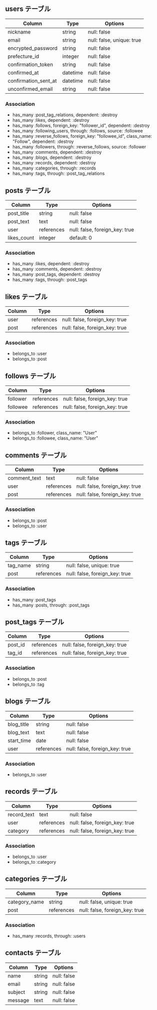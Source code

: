## users テーブル

| Column               | Type     | Options                    |
| -------------------- | -------- | -------------------------- |
| nickname             | string   | null: false                |
| email                | string   | null: false, unique: true  |
| encrypted_password   | string   | null: false                |
| prefecture_id        | integer  | null: false                | 
| confirmation_token   | string   | null: false                |
| confirmed_at         | datetime | null: false                |
| confirmation_sent_at | datetime | null: false                |
| unconfirmed_email    | string   | null: false                |



### Association
- has_many :post_tag_relations, dependent: :destroy
- has_many :likes, dependent: :destroy
- has_many :follows, foreign_key: "follower_id", dependent: :destroy
- has_many :following_users, through: :follows, source: :followee
- has_many :reverse_follows, foreign_key: "followee_id", class_name: "Follow", dependent: :destroy
- has_many :followers, through: :reverse_follows, source: :follower
- has_many :comments, dependent: :destroy
- has_many :blogs, dependent: :destroy
- has_many :records, dependent: :destroy
- has_many :categories, through: :records
- has_many :tags, through: :post_tag_relations


## posts テーブル

| Column      | Type       | Options                        |
| ------------| ---------- | ------------------------------ |
| post_title  | string     | null: false                    |
| post_text   | text       | null: false                    |
| user        | references | null: false, foreign_key: true |
| likes_count | integer    | default: 0                     |

### Association

- has_many :likes, dependent: :destroy
- has_many :comments, dependent: :destroy
- has_many :post_tags, dependent: :destroy
- has_many :tags, through: :post_tags


## likes テーブル

| Column | Type       | Options                        |
| ------ | ---------- | ------------------------------ |
| user   | references | null: false, foreign_key: true |
| post   | references | null: false, foreign_key: true |

### Association

- belongs_to :user
- belongs_to :post


## follows テーブル

| Column   | Type       | Options                        |
| -------- | ---------- | ------------------------------ |
| follower | references | null: false, foreign_key: true |
| followee | references | null: false, foreign_key: true |

### Association

- belongs_to :follower, class_name: "User"
- belongs_to :followee, class_name: "User"


## comments テーブル

| Column       | Type       | Options                        |
| ------------ | ---------- | ------------------------------ |
| comment_text | text       | null: false                    |
| user         | references | null: false, foreign_key: true |
| post         | references | null: false, foreign_key: true |

### Association

- belongs_to :post
- belongs_to :user


## tags テーブル

| Column   | Type       | Options                        |
| -------- | ---------- | ------------------------------ |
| tag_name | string     | null: false, unique: true      |
| post     | references | null: false, foreign_key: true |

### Association

- has_many :post_tags
- has_many :posts, through: :post_tags


## post_tags テーブル

| Column  | Type       | Options                        |
| ------- | ---------- | ------------------------------ |
| post_id | references | null: false, foreign_key: true |
| tag_id  | references | null: false, foreign_key: true |

### Association

- belongs_to :post
- belongs_to :tag


## blogs テーブル

| Column     | Type       | Options                        |
| ---------- | ---------- | ------------------------------ |
| blog_title | string     | null: false                    |
| blog_text  | text       | null: false                    |
| start_time | date       | null: false                    |
| user       | references | null: false, foreign_key: true |

### Association

- belongs_to :user


## records テーブル

| Column      | Type       | Options                        |
| ----------  | ---------- | ------------------------------ |
| record_text | text       | null: false                    |
| user        | references | null: false, foreign_key: true |
| category    | references | null: false, foreign_key: true |

### Association

- belongs_to :user
- belongs_to :category


## categories テーブル

| Column        | Type       | Options                        |
| ------------- | ---------- | ------------------------------ |
| category_name | string     | null: false, unique: true      |
| post          | references | null: false, foreign_key: true |

### Association

- has_many :records, through: :users


## contacts テーブル

| Column    | Type       | Options                        |
| --------- | ---------- | ------------------------------ |
| name      | string     | null: false                    |
| email     | string     | null: false                    |
| subject   | string     | null: false                    |
| message   | text       | null: false                    |
